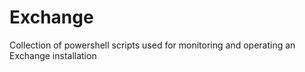 # Exchange
Collection of powershell scripts used for monitoring and operating an Exchange installation